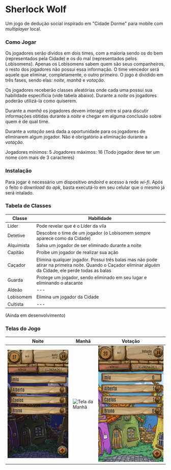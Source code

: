 # Sherlock Wolf
Um jogo de dedução social inspirado em "Cidade Dorme" para mobile com *multiplayer* local.

### Como Jogar
Os jogadores serão dividos em dois times, com a maioria sendo os do bem (representados pela Cidade) e os do mal (representados pelos Lobisomens). Apenas os Lobisomens sabem quem são seus companheiros, o resto dos jogadores não possui essa informação. O time vencedor será aquele que eliminar, completamente, o outro primeiro.
O jogo é dividido em três fases, sendo elas: *noite*, *manhã* e *votação*.

Os jogadores receberão classes aleatórias onde cada uma possui sua habilidade específicia (vide tabela abaixo). Durante a *noite* os jogadores poderão utilizá-la como quiserem.

Durante a *manhã* os jogadores devem interagir entre si para discutir informações obtidas durante a *noite* e chegar em alguma conclusão sobre quem é de qual time.

Durante a *votação* será dada a oportunidade para os jogadores de eliminarem algum jogador. Não é obrigatório a eliminação durante a *votação*.

Jogadores mínimos: 5
Jogadores máximos: 16
(Todo jogador deve ter um nome com mais de 3 caracteres)

### Instalação
Para jogar é necessário um dispositivo *andoird* e acesso à rede *wi-fi*.
Após o feito o *download* do *apk*, basta executá-lo em seu celular que o mesmo já será intalado.

### Tabela de Classes
|Classe|Habilidade|
|------|----------|
|Líder|Pode revelar que é o Líder da vila|
|Detetive|Descobre o time de um jogador (o Lobisomem sempre aparece como da Cidade)|
|Alquimista|Salva um jogador de ser eliminado durante a noite|
|Capitão|Proíbe um jogador de realizar sua ação|
|Caçador|Elimina qualquer jogador. Possui três balas mas não pode atirar na primeira noite. Quando o Caçador eliminar alguém da Cidade, ele perde todas as balas|
|Guarda|Protege um jogador, sendo eliminado em seu lugar e eliminando o atacante|
|Aldeão|---|
|Lobisomem|Elimina um jogador da Cidade|
|Cultista|---|

(Ainda em desenvolvimento)

### Telas do Jogo
|Noite|Manhã|Votação|
|-----|-----|-------|
|![Tela da Noite](/Screenshots/Noite.jpg)|![Tela da Manhã](/Screenshots/Manhã.jpg)|![Tela da Votação](/Screenshots/Votação.jpg)|
